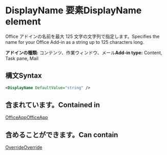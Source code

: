 # <a name="displayname-element"></a><span data-ttu-id="65184-101">DisplayName 要素</span><span class="sxs-lookup"><span data-stu-id="65184-101">DisplayName element</span></span>

<span data-ttu-id="65184-102">Office アドインの名前を最大 125 文字の文字列で指定します。</span><span class="sxs-lookup"><span data-stu-id="65184-102">Specifies the name for your Office Add-in as a string up to 125 characters long.</span></span>

<span data-ttu-id="65184-103">**アドインの種類:** コンテンツ、作業ウィンドウ、メール</span><span class="sxs-lookup"><span data-stu-id="65184-103">**Add-in type:** Content, Task pane, Mail</span></span>

## <a name="syntax"></a><span data-ttu-id="65184-104">構文</span><span class="sxs-lookup"><span data-stu-id="65184-104">Syntax</span></span>

```XML
<DisplayName DefaultValue="string" />
```

## <a name="contained-in"></a><span data-ttu-id="65184-105">含まれています。</span><span class="sxs-lookup"><span data-stu-id="65184-105">Contained in</span></span>

[<span data-ttu-id="65184-106">OfficeApp</span><span class="sxs-lookup"><span data-stu-id="65184-106">OfficeApp</span></span>](officeapp.md)


## <a name="can-contain"></a><span data-ttu-id="65184-107">含めることができます。</span><span class="sxs-lookup"><span data-stu-id="65184-107">Can contain</span></span>

[<span data-ttu-id="65184-108">Override</span><span class="sxs-lookup"><span data-stu-id="65184-108">Override</span></span>](override.md)

